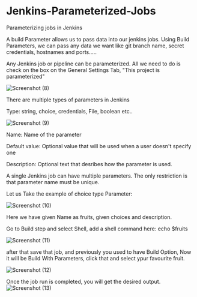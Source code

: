 # Jenkins-Parameterized-Jobs
Parameterizing jobs in Jenkins

A build Parameter allows us to pass data into our jenkins jobs. 
Using Build Parameters, we can pass any data we want like git branch name, secret credentials, hostnames and ports.....

Any Jenkins job or pipeline can be parameterized. All we need to do is check on the box on the General Settings Tab, "This project is parameterized"

![Screenshot (8)](https://user-images.githubusercontent.com/98457309/227211362-728cb435-0753-4ad0-afaa-2936a96153f0.png)

There are multiple types of parameters in Jenkins 

Type: string, choice, credentials, File, boolean etc..

![Screenshot (9)](https://user-images.githubusercontent.com/98457309/227213037-6dfaceac-d9fd-4a3d-a530-7f756c0d0f69.png)

Name: Name of the parameter

Default value: Optional value that will be used when a user doesn't specify one

Description: Optional text that desribes how the parameter is used.

A single Jenkins job can have multiple parameters. The only restriction is that parameter name must be unique.

Let us Take the example of choice type Parameter:

![Screenshot (10)](https://user-images.githubusercontent.com/98457309/227216587-a53356b2-a2d7-44e8-a19a-3359afd758ae.png)

Here we have given Name as fruits, given choices and description.

Go to Build step and select Shell, add a shell command here: echo $fruits

![Screenshot (11)](https://user-images.githubusercontent.com/98457309/227216716-c1d263a3-d521-4e8e-9aa4-5b02671d2459.png)

after that save that job, and previously you used to have Build Option, Now it will be Build With Parameters, click that and select ypur favourite fruit. 

![Screenshot (12)](https://user-images.githubusercontent.com/98457309/227216811-019bb5a1-a437-4365-8243-6ec39187cd51.png)

Once the job run is completed, you will get the desired output.
![Screenshot (13)](https://user-images.githubusercontent.com/98457309/227216926-7e4cefc3-83df-4c6e-9daf-880433f2da33.png)




